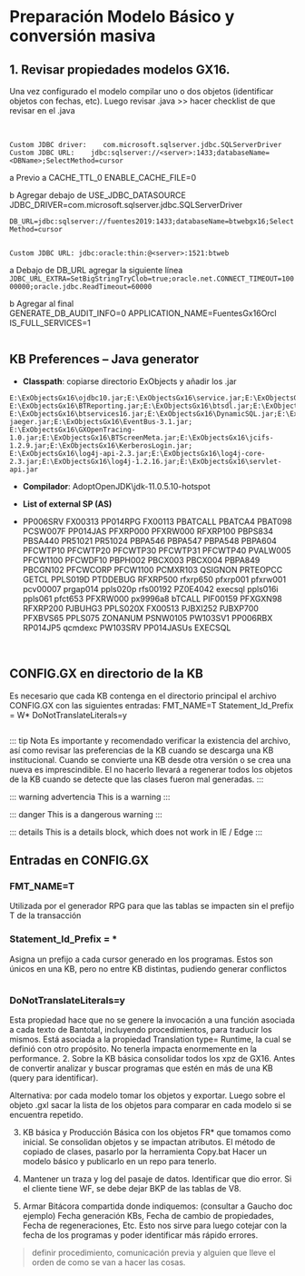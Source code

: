 # Preparación Modelo Básico y conversión masiva



## 1.	Revisar propiedades modelos GX16.

Una vez configurado el modelo compilar uno o dos objetos (identificar objetos con fechas, etc). Luego revisar .java >> hacer checklist de que revisar en el .java


<img :src="$withBase('/img/01.png')" class="center">


<img :src="$withBase('/img/02.png')" class="center">


<img :src="$withBase('/img/03.png')" class="center">


<img :src="$withBase('/img/04.png')" class="center">


<img :src="$withBase('/img/05.png')" class="center">


`Custom JDBC driver:	com.microsoft.sqlserver.jdbc.SQLServerDriver`
`Custom JDBC URL: 	 jdbc:sqlserver://<server>:1433;databaseName=<DBName>;SelectMethod=cursor`

a Previo a CACHE_TTL_0
     ENABLE_CACHE_FILE=0

b Agregar debajo de USE_JDBC_DATASOURCE
    JDBC_DRIVER=com.microsoft.sqlserver.jdbc.SQLServerDriver
    
`DB_URL=jdbc:sqlserver://fuentes2019:1433;databaseName=btwebgx16;SelectMethod=cursor`


<img :src="$withBase('/img/06.png')" class="center">

`Custom JDBC URL: jdbc:oracle:thin:@<server>:1521:btweb`

a Debajo de DB_URL agregar la siguiente línea
    `JDBC_URL_EXTRA=SetBigStringTryClob=true;oracle.net.CONNECT_TIMEOUT=10000000;oracle.jdbc.ReadTimeout=60000`

b Agregar al final		
    GENERATE_DB_AUDIT_INFO=0
    APPLICATION_NAME=FuentesGx16Orcl
    IS_FULL_SERVICES=1

<img :src="$withBase('/img/07.png')" class="center">


## KB Preferences – Java generator


* **Classpath**: copiarse directorio ExObjects y añadir los .jar

```bh E:\ExObjectsGx16\gxclass16u9.jar;E:\ExObjectsGx16\gxcommon16u9.jar;E:\ExObjectsGx16\serverextensions.jar;E:\ExObjectsGx16\ActiveDirectory.jar;
E:\ExObjectsGx16\ojdbc10.jar;E:\ExObjectsGx16\service.jar;E:\ExObjectsGx16\SSOBA.jar;E:\ExObjectsGx16\xercesImpl.jar;E:\ExObjectsGx16\procser.jar;
E:\ExObjectsGx16\BTReporting.jar;E:\ExObjectsGx16\btsdl.jar;E:\ExObjectsGx16\BTInvoker_prod.jar;E:\ExObjectsGx16\btv4context.jar;
E:\ExObjectsGx16\btservices16.jar;E:\ExObjectsGx16\DynamicSQL.jar;E:\ExObjectsGx16\opentracing-jaeger.jar;E:\ExObjectsGx16\EventBus-3.1.jar;
E:\ExObjectsGx16\GXOpenTracing-1.0.jar;E:\ExObjectsGx16\BTScreenMeta.jar;E:\ExObjectsGx16\jcifs-1.2.9.jar;E:\ExObjectsGx16\KerberosLogin.jar;
E:\ExObjectsGx16\log4j-api-2.3.jar;E:\ExObjectsGx16\log4j-core-2.3.jar;E:\ExObjectsGx16\log4j-1.2.16.jar;E:\ExObjectsGx16\servlet-api.jar
```


* **Compilador**: AdoptOpenJDK\jdk-11.0.5.10-hotspot


* **List of external SP (AS)**

*  PP006SRV FX00313 PP014RPG FX00113 PBATCALL PBATCA4 PBAT098 PCSW007F PP014JAS PFXRP000 PFXRW000 RFXRP100 PBPS834 PBSA440 PR51021 PR51024 PBPA546 PBPA547 PBPA548 PBPA604 PFCWTP10 PFCWTP20 PFCWTP30 PFCWTP31 PFCWTP40 PVALW005 PFCW1100 PFCWDF10  PBPH002 PBCX003 PBCX004 PBPA849 PBCGN102 PFCWCORP PFCW1100 PCMXR103 QSIGNON PRTEOPCC GETCL PPLS019D PTDDEBUG RFXRP500 rfxrp650 pfxrp001 pfxrw001 pcv00007 prgap014 ppls020p rfs00192 PZ0E4042 execsql ppls016i ppls061 pfct653 PFXRW000 px9996a8 bTCALL PIF00159 PFXGXN98 RFXRP200 PJBUHG3 PPLS020X FX00513 PJBXI252 PJBXP700 PFXBVS65 PPLS075 ZONANUM PSNW0105 PW103SV1 PP006RBX RP014JP5 qcmdexc PW103SRV PP014JASUs EXECSQL


<img :src="$withBase('/img/09.png')" class="center">

<img :src="$withBase('/img/10.png')" class="center">

<img :src="$withBase('/img/11.png')" class="center">

## CONFIG.GX en directorio de la KB

Es necesario que cada KB contenga en el directorio principal el archivo CONFIG.GX con las siguientes entradas:
FMT_NAME=T
Statement_Id_Prefix = W*
DoNotTranslateLiterals=y

<img :src="$withBase('/img/12.png')" class="center">



::: tip Nota
Es importante y recomendado verificar la existencia del archivo, así como revisar las preferencias de la KB cuando se descarga una KB institucional.
Cuando se convierte una KB desde otra versión o se crea una nueva es imprescindible. El no hacerlo llevará a regenerar todos los objetos de la KB cuando se detecte que las clases fueron mal generadas.
:::

::: warning advertencia
This is a warning
:::

::: danger
This is a dangerous warning
:::

::: details
This is a details block, which does not work in IE / Edge
:::


## Entradas en CONFIG.GX

### FMT_NAME=T

Utilizada por el generador RPG para que las tablas se impacten sin el prefijo T de la transacción

### Statement_Id_Prefix = *

Asigna un prefijo a cada cursor generado en los programas. Estos son únicos en una KB, pero no entre KB distintas, pudiendo generar conflictos

<img :src="$withBase('/img/13.png')" class="center">

### DoNotTranslateLiterals=y

Esta propiedad hace que no se genere la invocación a una función asociada a cada texto de Bantotal, incluyendo procedimientos, para traducir los mismos. Está asociada a la propiedad Translation type= Runtime, la cual se definió con otro propósito. No tenerla impacta enormemente en la performance.
2.	Sobre la KB básica consolidar todos los xpz de GX16. Antes de convertir analizar y buscar programas que estén en más de una KB (query para identificar).

Alternativa: por cada modelo tomar los objetos y exportar. Luego sobre el objeto .gxl sacar la lista de los objetos para comparar en cada modelo si se encuentra repetido.
 
3.	 KB básica y Producción Básica con los objetos FR* que tomamos como inicial. Se consolidan objetos y se impactan atributos. El método de copiado de clases, pasarlo por la herramienta Copy.bat
  Hacer un modelo básico y publicarlo en un repo para tenerlo.

4.	Mantener un traza y log del pasaje de datos. Identificar que dio error. Si el cliente tiene WF, se debe dejar BKP de las tablas de V8.
 
5.	 Armar Bitácora compartida donde indiquemos: (consultar a Gaucho doc ejemplo)
Fecha generación KBs,
Fecha de cambio de propiedades,
Fecha de regeneraciones,
Etc.
Esto nos sirve para luego cotejar con la fecha de los programas y poder identificar más rápido errores.
 
> definir procedimiento, comunicación previa y alguien que lleve el orden de como se van a hacer las cosas.



